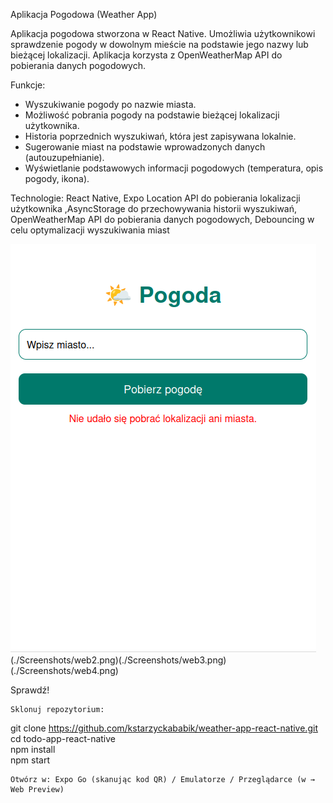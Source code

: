 Aplikacja Pogodowa (Weather App)

Aplikacja pogodowa stworzona w React Native. Umożliwia użytkownikowi sprawdzenie pogody w dowolnym mieście na podstawie jego nazwy lub bieżącej lokalizacji. Aplikacja korzysta z OpenWeatherMap API do pobierania danych pogodowych.

Funkcje:
- Wyszukiwanie pogody po nazwie miasta.
- Możliwość pobrania pogody na podstawie bieżącej lokalizacji użytkownika.
- Historia poprzednich wyszukiwań, która jest zapisywana lokalnie.
- Sugerowanie miast na podstawie wprowadzonych danych (autouzupełnianie).
- Wyświetlanie podstawowych informacji pogodowych (temperatura, opis pogody, ikona).

Technologie: React Native, Expo Location API do pobierania lokalizacji użytkownika ,AsyncStorage do przechowywania historii wyszukiwań, OpenWeatherMap API do pobierania danych pogodowych, Debouncing w celu optymalizacji wyszukiwania miast


![Web Screenshot](./Screenshots/web1.png)(./Screenshots/web2.png)(./Screenshots/web3.png)(./Screenshots/web4.png)



Sprawdź!

    Sklonuj repozytorium:

git clone https://github.com/kstarzyckababik/weather-app-react-native.git
cd todo-app-react-native  
npm install  
npm start

    Otwórz w: Expo Go (skanując kod QR) / Emulatorze / Przeglądarce (w → Web Preview)
